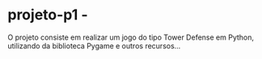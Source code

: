 # projeto-p1 - 
 O projeto consiste em realizar um jogo do tipo Tower Defense em Python, utilizando da biblioteca Pygame e outros recursos...
